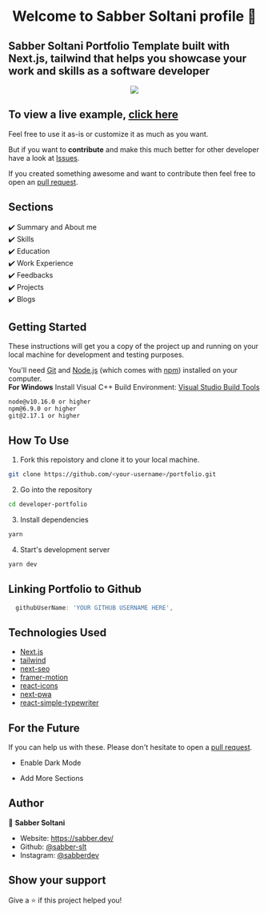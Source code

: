 <h1 align="center">Welcome to Sabber Soltani profile 👋</h1>

## Sabber Soltani Portfolio Template built with Next.js, tailwind that helps you showcase your work and skills as a software developer

<p align="center">
  <kbd>
    <img src="https://res.cloudinary.com/dupfwlkgb/image/upload/v1677955616/readme1_viejbr.png"></img>
  </kbd>
</p>

## To view a live example, **[click here](https://www.sabber.dev/)**

Feel free to use it as-is or customize it as much as you want.

But if you want to **contribute** and make this much better for other developer have a look at [Issues](https://github.com/1hanzla100/developer-portfolio/issues).

If you created something awesome and want to contribute then feel free to open an [pull request](https://github.com/sabber-slt/portfolio/pulls).

## Sections

✔️ Summary and About me\
✔️ Skills\
✔️ Education\
✔️ Work Experience\
✔️ Feedbacks\
✔️ Projects\
✔️ Blogs

## Getting Started

These instructions will get you a copy of the project up and running on your local machine for development and testing purposes.

You'll need [Git](https://git-scm.com) and [Node.js](https://nodejs.org/en/download/) (which comes with [npm](http://npmjs.com)) installed on your computer.
<br>
**For Windows** Install Visual C++ Build Environment: [Visual Studio Build Tools](https://visualstudio.microsoft.com/thank-you-downloading-visual-studio/?sku=BuildTools)

```
node@v10.16.0 or higher
npm@6.9.0 or higher
git@2.17.1 or higher
```

## How To Use

1. Fork this repoistory and clone it to your local machine.

```bash
git clone https://github.com/<your-username>/portfolio.git
```

2. Go into the repository

```bash
cd developer-portfolio
```

3. Install dependencies

```bash
yarn
```

4. Start's development server

```bash
yarn dev
```

## Linking Portfolio to Github

```javascript
  githubUserName: 'YOUR GITHUB USERNAME HERE',
```

## Technologies Used

- [Next.js](https://nextjs.org/)
- [tailwind](https://tailwindcss.com/)
- [next-seo](https://github.com/garmeeh/next-seo/)
- [framer-motion](https://github.com/garmeeh/next-seo/)
- [react-icons](https://react-icons.github.io/react-icons/)
- [next-pwa](https://www.npmjs.com/package/next-pwa)
- [react-simple-typewriter](https://www.npmjs.com/package/react-simple-typewriter)

## For the Future

If you can help us with these. Please don't hesitate to open a [pull request](https://github.com/sabber-slt/portfolio/pulls).

- Enable Dark Mode

- Add More Sections

## Author

👤 **Sabber Soltani**

- Website: <https://sabber.dev/>
- Github: [@sabber-slt](https://github.com/sabber-slt)
- Instagram: [@sabberdev](https://instagram.com/sabberdev)

## Show your support

Give a ⭐️ if this project helped you!
